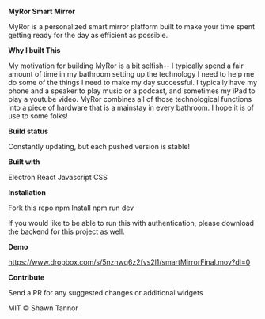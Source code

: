 **MyRor Smart Mirror**

MyRor is a personalized smart mirror platform built to make your time spent getting ready for the day as efficient as possible. 

**Why I built This**

My motivation for building MyRor is a bit selfish-- I typically spend a fair amount of time in my bathroom setting up the technology I need to help me do some of the things I need to make my day successful. I typically have my phone and a speaker to play music or a podcast, and  sometimes my iPad to play a youtube video. MyRor combines all of those technological functions into a piece of hardware that is a mainstay in every bathroom. I hope it is of use to some folks!

**Build status**

Constantly updating, but each pushed version is stable!

**Built with**

Electron
React
Javascript
CSS

**Installation**

Fork this repo
npm Install
npm run dev

If you would like to be able to run this with authentication, please download the backend for this project as well. 

**Demo**

https://www.dropbox.com/s/5nznwq6z2fvs2l1/smartMirrorFinal.mov?dl=0

**Contribute**

Send a PR for any suggested changes or additional widgets

MIT © Shawn Tannor
